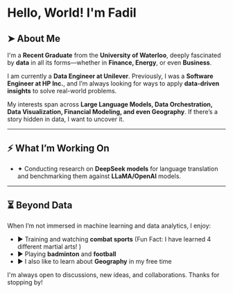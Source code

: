 # Hello, World! I'm Fadil  

## ➤ About Me  
I'm a **Recent Graduate** from the **University of Waterloo**, deeply fascinated by **data** in all its forms—whether in **Finance, Energy**, or even **Business**.  

I am currently a **Data Engineer at Unilever**. Previously, I was a **Software Engineer at HP Inc.**, and I’m always looking for ways to apply **data-driven insights** to solve real-world problems.  

My interests span across **Large Language Models, Data Orchestration, Data Visualization, Financial Modeling, and even Geography**. If there’s a story hidden in data, I want to uncover it.  

---

## ⚡ What I’m Working On  
- ✦ Conducting research on **DeepSeek models** for language translation and benchmarking them against **LLaMA/OpenAI** models. 

---


## ⏳ Beyond Data  
When I’m not immersed in machine learning and data analytics, I enjoy:  
- ► Training and watching **combat sports**  (Fun Fact: I have learned 4 different martial arts! )
- ► Playing **badminton** and **football**  
- ► I also like to learn about **Geography** in my free time

I'm always open to discussions, new ideas, and collaborations. Thanks for stopping by!
